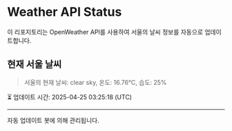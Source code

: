 
# Weather API Status

이 리포지토리는 OpenWeather API를 사용하여 서울의 날씨 정보를 자동으로 업데이트합니다.

## 현재 서울 날씨
> 서울의 현재 날씨: clear sky, 온도: 16.76°C, 습도: 25%

⏳ 업데이트 시간: 2025-04-25 03:25:18 (UTC)

---
자동 업데이트 봇에 의해 관리됩니다.
